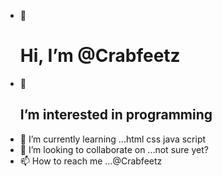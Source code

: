 - 👋 <h1>Hi, I’m @Crabfeetz</h1>
- 👀 <h2>I’m interested in programming</h2>
- 🌱 I’m currently learning ...html css java script
- 💞️ I’m looking to collaborate on ...not sure yet?
- 📫 How to reach me ...@Crabfeetz

<!---
Crabfeetz/Crabfeetz is a ✨ special ✨ repository because its `README.md` (this file) appears on your GitHub profile.
You can click the Preview link to take a look at your changes.
--->
